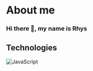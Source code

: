 # About me

### Hi there 👋, my name is Rhys 


## Technologies 

![JavaScript](https://aleen42.github.io/badges/src/javascript.svg)

